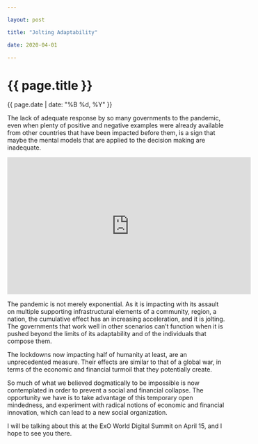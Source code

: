 ```yaml
---

layout: post

title: "Jolting Adaptability"

date: 2020-04-01

---
```


<div class="post-header">

<h1>{{ page.title }}</h1>

<p>{{ page.date | date: "%B %d, %Y" }}</p>

</div>

The lack of adequate response by so many governments to the pandemic, even when plenty of positive and negative examples were already available from other countries that have been impacted before them, is a sign that maybe the mental models that are applied to the decision making are inadequate.

<iframe width="560" height="315" src="https://www.youtube.com/embed/4SFkvTQeNKI" frameborder="0" allow="accelerometer; autoplay; clipboard-write; encrypted-media; gyroscope; picture-in-picture" allowfullscreen></iframe>

The pandemic is not merely exponential. As it is impacting with its assault on multiple supporting infrastructural elements of a community, region, a nation, the cumulative effect has an increasing acceleration, and it is jolting. The governments that work well in other scenarios can’t function when it is pushed beyond the limits of its adaptability and of the individuals that compose them.

The lockdowns now impacting half of humanity at least, are an unprecedented measure. Their effects are similar to that of a global war, in terms of the economic and financial turmoil that they potentially create.

So much of what we believed dogmatically to be impossible is now contemplated in order to prevent a social and financial collapse. The opportunity we have is to take advantage of this temporary open mindedness, and experiment with radical notions of economic and financial innovation, which can lead to a new social organization.

I will be talking about this at the ExO World Digital Summit on April 15, and I hope to see you there.
